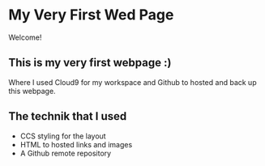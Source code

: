 # My Very First Wed Page

Welcome!

## This is my very first webpage :)
Where I used Cloud9 for my workspace and Github to hosted and back up this webpage.

##  The technik that I used

* CCS styling for the layout 
* HTML to hosted links and images
* A Github remote repository
